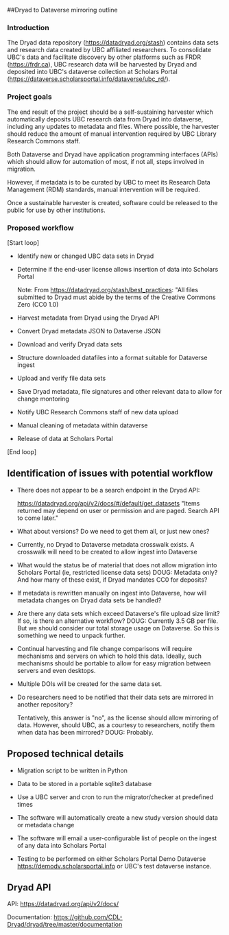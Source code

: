 ##Dryad to Dataverse mirroring outline

### Introduction

The Dryad data repository (<https://datadryad.org/stash>) contains data sets and research data created by UBC affiliated researchers. To consolidate UBC's data and facilitate discovery by other platforms such as FRDR (<https://frdr.ca>), UBC research data will be harvested by Dryad and deposited into UBC's dataverse collection at Scholars Portal (<https://dataverse.scholarsportal.info/dataverse/ubc_rd/>).

### Project goals

The end result of the project should be a self-sustaining harvester which automatically deposits UBC research data from Dryad into dataverse, including any updates to metadata and files. Where possible, the harvester should reduce the amount of manual intervention required by UBC Library Research Commons staff. 

Both Dataverse and Dryad have application programming interfaces (APIs) which should allow for automation of most, if not all, steps involved in migration.

However, if metadata is to be curated by UBC to meet its Research Data Management (RDM) standards, manual intervention will be required.

Once a sustainable harvester is created, software could be released to the public for use by other institutions.

### Proposed workflow

[Start loop]

* Identify new or changed UBC data sets in Dryad

* Determine if the end-user license allows insertion of data into Scholars Portal

	Note: From <https://datadryad.org/stash/best_practices>: "All files submitted to Dryad must abide by the terms of the Creative Commons Zero (CC0 1.0)

* Harvest metadata from Dryad using the Dryad API

* Convert Dryad metadata JSON to Dataverse JSON

* Download and verify Dryad data sets

* Structure downloaded datafiles into a format suitable for Dataverse ingest

* Upload and verify file data sets

* Save Dryad metadata, file signatures and other relevant data to allow for change montoring

* Notify UBC Research Commons staff of new data upload

* Manual cleaning of metadata within dataverse

* Release of data at Scholars Portal

[End loop]

## Identification of issues with potential workflow

* There does not appear to be a search endpoint in the Dryad API:
	
	<https://datadryad.org/api/v2/docs/#/default/get_datasets> 
	"Items returned may depend on user or permission and are paged. Search API to come later."

* What about versions? Do we need to get them all, or just new ones?

* Currently, no Dryad to Dataverse metadata crosswalk exists. A crosswalk will need to be created to allow ingest into Dataverse

* What would the status be of material that does not allow migration into Scholars Portal (ie, restricted license data sets)
DOUG: Metadata only? And how many of these exist, if Dryad mandates CC0 for deposits?

* If metadata is rewritten manually on ingest into Dataverse, how will metadata changes on Dryad data sets be handled?

* Are there any data sets which exceed Dataverse's file upload size limit? If so, is there an alternative workflow?
DOUG: Currently 3.5 GB per file. But we should consider our total storage usage on Dataverse. So this is something we need to unpack further.

* Continual harvesting and file change comparisons will require mechanisms and servers on which to hold this data. Ideally, such mechanisms should be portable to allow for easy migration between servers and even desktops.

* Multiple DOIs will be created for the same data set.

* Do researchers need to be notified that their data sets are mirrored in another repository?

	Tentatively, this answer is "no", as the license should allow mirroring of data. However, should UBC, as a courtesy to researchers, notify them when data has been mirrored?
DOUG: Probably.

## Proposed technical details

* Migration script to be written in Python

* Data to be stored in a portable sqlite3 database

* Use a UBC server and cron to run the migrator/checker at predefined times

* The software will automatically create a new study version should data or metadata change

* The software will email a user-configurable list of people on the ingest of any data into Scholars Portal

* Testing to be performed on either Scholars Portal Demo Dataverse <https://demodv.scholarsportal.info> or UBC's test dataverse instance.

## Dryad API

API: <https://datadryad.org/api/v2/docs/>

Documentation: <https://github.com/CDL-Dryad/dryad/tree/master/documentation>
